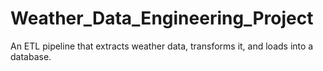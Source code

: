 # Weather_Data_Engineering_Project
An ETL pipeline that extracts weather data, transforms it, and loads into a database.



